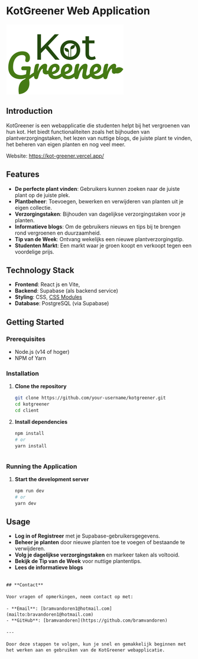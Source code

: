 # **KotGreener Web Application**

![KotGreener Logo](./kotgreener-logo.svg)

## **Introduction**

KotGreener is een webapplicatie die studenten helpt bij het vergroenen van hun kot. Het biedt functionaliteiten zoals het bijhouden van plantverzorgingstaken, het lezen van nuttige blogs, de juiste plant te vinden, het beheren van eigen planten en nog veel meer.

Website: https://kot-greener.vercel.app/

## **Features**

- **De perfecte plant vinden**: Gebruikers kunnen zoeken naar de juiste plant op de juiste plek.
- **Plantbeheer**: Toevoegen, bewerken en verwijderen van planten uit je eigen collectie.
- **Verzorgingstaken**: Bijhouden van dagelijkse verzorgingstaken voor je planten.
- **Informatieve blogs**: Om de gebruikers nieuws en tips bij te brengen rond vergroenen en duurzaamheid.
- **Tip van de Week**: Ontvang wekelijks een nieuwe plantverzorgingstip.
- **Studenten Markt**: Een markt waar je groen koopt en verkoopt tegen een voordelige prijs.

## **Technology Stack**

- **Frontend**: React js en Vite,
- **Backend**: Supabase (als backend service)
- **Styling**: CSS, [CSS Modules](https://github.com/css-modules/css-modules)
- **Database**: PostgreSQL (via Supabase)

## **Getting Started**

### **Prerequisites**

- Node.js (v14 of hoger)
- NPM of Yarn

### **Installation**

1. **Clone the repository**

   ```bash
   git clone https://github.com/your-username/kotgreener.git
   cd kotgreener
   cd client
   ```

2. **Install dependencies**

   ```bash
   npm install
   # or
   yarn install
   ```
   ```

### **Running the Application**

1. **Start the development server**

   ```bash
   npm run dev
   # or
   yarn dev
   ```

## **Usage**

- **Log in of Registreer** met je Supabase-gebruikersgegevens.
- **Beheer je planten** door nieuwe planten toe te voegen of bestaande te verwijderen.
- **Volg je dagelijkse verzorgingstaken** en markeer taken als voltooid.
- **Bekijk de Tip van de Week** voor nuttige plantentips.
- **Lees de informatieve blogs**
```

## **Contact**

Voor vragen of opmerkingen, neem contact op met:

- **Email**: [bramvandoren1@hotmail.com](mailto:bravandoren1@hotmail.com)
- **GitHub**: [bramvandoren](https://github.com/bramvandoren)

---

Door deze stappen te volgen, kun je snel en gemakkelijk beginnen met het werken aan en gebruiken van de KotGreener webapplicatie.

